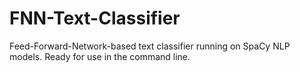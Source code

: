 # FNN-Text-Classifier
Feed-Forward-Network-based text classifier running on SpaCy NLP models. Ready for use in the command line.
